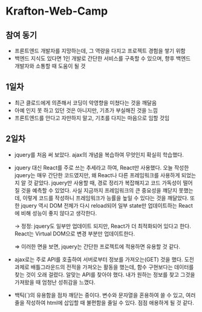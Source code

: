# Krafton-Web-Camp

## 참여 동기

- 프론트엔드 개발자를 지망하는데, 그 역량을 다지고 프로젝트 경험을 쌓기 위함
- 백엔드 지식도 있다면 1인 개발로 간단한 서비스를 구축할 수 있으며, 향후 백엔드 개발자와 소통할 때 도움이 될 것

## 1일차

- 최근 클로드에게 의존해서 코딩이 악영향을 미쳤다는 것을 깨달음
- 아예 인지 못 하고 있던 것은 아니지만, 기초가 부실해진 것을 느낌
- 프론트엔드를 안다고 자만하지 말고, 기초를 다지는 마음으로 임할 것임

## 2일차

- jquery를 처음 써 보았다. ajax의 개념을 복습하여 무엇인지 확실히 학습했다.
- jquery 대신 React를 주로 쓰는 추세라고 하여, React만 사용했다. 오늘 작성한 jquery는 매우 간단한 코드였지만, 왜 React나 다른 프레임워크를 사용하게 되었는지 알 것 같았다. jquery만 사용할 때, 경로 정리가 복잡해지고 코드 가독성이 떨어질 것을 예측할 수 있었다. 사실 지금까지 프레임워크의 큰 중요성을 꺠닫지 못했는데, 이렇게 코드를 작성하니 프레임워크가 능률을 높일 수 있다는 것을 깨달았다. 또한 jquery 역시 DOM 전체가 다시 reload되어 일부 state만 업데이트하는 React에 비해 성능이 좋지 않다고 생각한다.

  → 정정: jquery도 일부만 업데이트 되지만, React가 더 최적화되어 있다고 한다. React는 Virtual DOM으로 변경 부분만 업데이트한다.

  ⇒ 이러한 면을 보면, jquery는 간단한 프로젝트에 적용하면 유용할 것 같다.

- ajax로는 주로 API를 호출하여 서버로부터 정보를 가져오는(GET) 것을 했다. 도전 과제로 배틀그라운드의 전적을 가져오는 활동을 했는데, 함수 구현보다는 데이터를 찾는 것이 오래 걸렸다. 알맞는 API를 찾아야 했다. 내가 원하는 정보를 찾고 그것을 가져왔을 때 엄청난 성취감을 느꼈다.
- 백틱(`)의 유용함을 점차 깨닫는 중이다. 변수와 문자열을 혼용하여 쓸 수 있고, 여러 줄을 작성하여 html에 삽입할 때 불편함을 줄일 수 있다. 점점 애용하게 될 것 같다.
